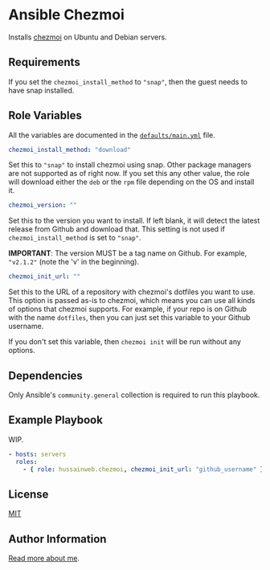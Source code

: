 # Ansible Chezmoi

Installs [chezmoi](https://www.chezmoi.io/) on Ubuntu and Debian servers.

## Requirements

If you set the `chezmoi_install_method` to `"snap"`, then the guest needs to have snap installed.

## Role Variables

All the variables are documented in the [`defaults/main.yml`](defaults/main.yml) file.

```yaml
chezmoi_install_method: "download"
```

Set this to `"snap"` to install chezmoi using snap. Other package managers are not supported as of right now. If you set this any other value, the role will download either the `deb` or the `rpm` file depending on the OS and install it.

```yaml
chezmoi_version: ""
```

Set this to the version you want to install. If left blank, it will detect the latest release from Github and download that. This setting is not used if `chezmoi_install_method` is set to `"snap"`.

**IMPORTANT**: The version MUST be a tag name on Github. For example, `"v2.1.2"` (note the 'v' in the beginning).

```yaml
chezmoi_init_url: ""
```

Set this to the URL of a repository with chezmoi's dotfiles you want to use. This option is passed as-is to chezmoi, which means you can use all kinds of options that chezmoi supports. For example, if your repo is on Github with the name `dotfiles`, then you can just set this variable to your Github username.

If you don't set this variable, then `chezmoi init` will be run without any options.

## Dependencies

Only Ansible's `community.general` collection is required to run this playbook.

## Example Playbook

WIP.

```yaml
- hosts: servers
  roles:
    - { role: hussainweb.chezmoi, chezmoi_init_url: "github_username" }
```

## License

[MIT](LICENSE)

## Author Information

[Read more about me](https://github.com/hussainweb).
